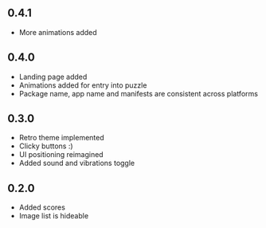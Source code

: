 ## 0.4.1

 - More animations added
 
 ## 0.4.0

 - Landing page added
 - Animations added for entry into puzzle
 - Package name, app name and manifests are consistent across platforms

## 0.3.0

 - Retro theme implemented
 - Clicky buttons :)
 - UI positioning reimagined
 - Added sound and vibrations toggle

## 0.2.0

 - Added scores
 - Image list is hideable